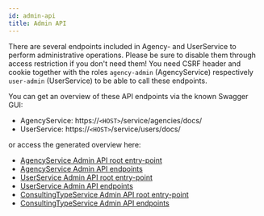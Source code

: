 ```yaml
---
id: admin-api
title: Admin API
---
```


There are several endpoints included in Agency- and UserService to perform administrative operations.
Please be sure to disable them through access restriction if you don't need them!
You need CSRF header and cookie together with the roles `agency-admin` (AgencyService) respectively `user-admin` (UserService) to be able to call these endpoints.

You can get an overview of these API endpoints via the known Swagger GUI:
* AgencyService: https://`<HOST>`/service/agencies/docs/
* UserService: https://`<HOST>`/service/users/docs/

or access the generated overview here:
* [AgencyService Admin API root entry-point](https://github.com/CaritasDeutschland/documentation/blob/master/docs/backend/admin/agencyservice/RootControllerApi.md)
* [AgencyService Admin API endpoints](https://github.com/CaritasDeutschland/documentation/blob/master/docs/backend/admin/agencyservice/AdminAgencyControllerApi.md)
* [UserService Admin API root entry-point](https://github.com/CaritasDeutschland/documentation/blob/master/docs/backend/admin/userservice/RootControllerApi.md)
* [UserService Admin API endpoints](https://github.com/CaritasDeutschland/documentation/blob/master/docs/backend/admin/userservice/AdminUserControllerApi.md)
* [ConsultingTypeService Admin API root entry-point](https://github.com/CaritasDeutschland/documentation/blob/master/docs/backend/admin/consultingtypeservice/RootControllerApi.md)
* [ConsultingTypeService Admin API endpoints](https://github.com/CaritasDeutschland/documentation/blob/master/docs/backend/admin/conultingtypeservice/AdminUserControllerApi.md)